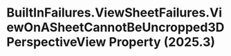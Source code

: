 # BuiltInFailures.ViewSheetFailures.ViewOnASheetCannotBeUncropped3DPerspectiveView Property (2025.3)

﻿